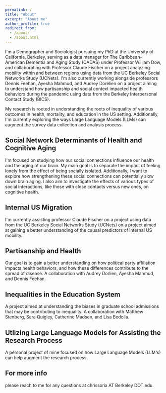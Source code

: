 ```yaml
---
permalink: /
title: "About"
excerpt: "About me"
author_profile: true
redirect_from: 
  - /about/
  - /about.html
---
```



I'm a Demographer and Sociologist pursuing my PhD at the University of California, Berkeley, serving as a data manager for The Caribbean-American Dementia and Aging Study (CADAS) under Professor William Dow, and collaborating with Professor Claude Fischer on a project analyzing mobility within and between regions using data from the UC Berkeley Social Networks Study (UCNets). I'm also currently working alongside professors Dennis Feehan, Ayesha Mahmud, and Audrey Dorélien on a project aiming to understand how partisanship and social context impacted health behaviors during the pandemic using data from the Berkeley Interpersonal Contact Study (BICS). 

My research is rooted in understanding the roots of inequality of various outcomes in health, mortality, and education in the US setting. Additionally, I'm currently exploring the ways  Large Language Models (LLMs) can augment the survey data collection and analysis process. 

Social Network Determinants of Health and Cognitive Aging
------
I'm focused on studying how our social connections influence our health and the aging of our brain. My main goal is to separate the impact of feeling lonely from the effect of being socially isolated. Additionally, I want to explore how strengthening these social connections can potentially slow down brain aging. I also aim to investigate the effects of various types of social interactions, like those with close contacts versus new ones, on cognitive health.

Internal US Migration
------
I'm currently assisting professor Claude Fischer on a project using data from the UC Berkeley Social Networks Study (UCNets) on a project aimed at gaining a better understanding of the causal predictors of internal US mobility.

Partisanship and Health
------
Our goal is to gain a better understanding on how political party affiliation impacts health behaviors, and how these differences contribute to the spread of disease. A collaboration with Audrey Dorlien, Ayesha Mahmud, and Dennis Feehan.

Inequalities in the Education System
------
A project aimed at understanding the biases in graduate school admissions that may be contributing to inequality. A collaboration with Matthew Stenberg, Sara Quigley, Catherine Madsen, and Lisa Bedolla.

Utlizing Large Language Models for Assisting the Research Process
------
A personal project of mine focused on how Large Language Models (LLM's) can help augment the research process. 

For more info
------
please reach to me for any questions at chrissoria AT Berkeley DOT edu. 
